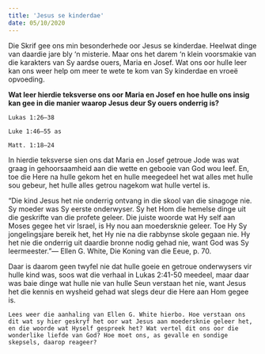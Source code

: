 ```yaml
---
title: 'Jesus se kinderdae'
date: 05/10/2020
---
```


Die Skrif gee ons min besonderhede oor Jesus se kinderdae. Heelwat dinge van daardie jare bly ‘n misterie. Maar ons het darem ‘n klein voorsmakie van die karakters van Sy aardse ouers, Maria en Josef. Wat ons oor hulle leer kan ons weer help om meer te wete te kom van Sy kinderdae en vroeë opvoeding.

**Wat leer hierdie teksverse ons oor Maria en Josef en hoe hulle ons insig kan gee in die manier waarop Jesus deur Sy ouers onderrig is?**

`Lukas 1:26–38`

`Luke 1:46–55 as`

`Matt. 1:18–24`

In hierdie teksverse sien ons dat Maria en Josef getroue Jode was wat graag in gehoorsaamheid aan die wette en gebooie van God wou leef. En, toe die Here na hulle gekom het en hulle meegedeel het wat alles met hulle sou gebeur, het hulle alles getrou nagekom wat hulle vertel is.

“Die kind Jesus het nie onderrig ontvang in die skool van die sinagoge nie. Sy moeder was Sy eerste onderwyser. Sy het Hom die hemelse dinge uit die geskrifte van die profete geleer. Die juiste woorde wat Hy self aan Moses gegee het vir Israel, is Hy nou aan moedersknie geleer. Toe Hy Sy jongelingsjare bereik het, het Hy nie na die rabbynse skole gegaan nie. Hy het nie die onderrig uit daardie bronne nodig gehad nie, want God was Sy leermeester.”— Ellen G. White, Die Koning van die Eeue, p. 70.

Daar is daarom geen twyfel nie dat hulle goeie en getroue onderwysers vir hulle kind was, soos wat die verhaal in Lukas 2:41-50 meedeel, maar daar was baie dinge wat hulle nie van hulle Seun verstaan het nie, want Jesus het die kennis en wysheid gehad wat slegs deur die Here aan Hom gegee is.

`Lees weer die aanhaling van Ellen G. White hierbo. Hoe verstaan ons dit wat sy hier geskryf het oor wat Jesus aan moedersknie geleer het, en die woorde wat Hyself gespreek het? Wat vertel dit ons oor die wonderlike liefde van God? Hoe moet ons, as gevalle en sondige skepsels, daarop reageer?`